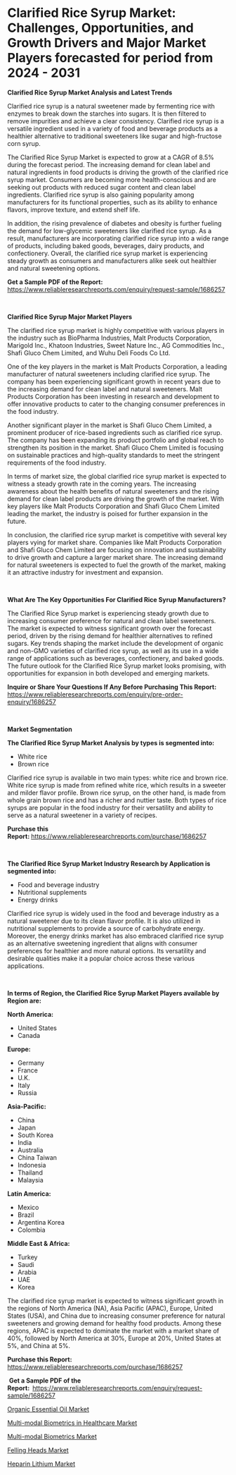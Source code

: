 <p><h1>Clarified Rice Syrup Market: Challenges, Opportunities, and Growth Drivers and Major Market Players forecasted for period from 2024 - 2031</h1></p><p><strong>Clarified Rice Syrup Market Analysis and Latest Trends</strong></p>
<p><p>Clarified rice syrup is a natural sweetener made by fermenting rice with enzymes to break down the starches into sugars. It is then filtered to remove impurities and achieve a clear consistency. Clarified rice syrup is a versatile ingredient used in a variety of food and beverage products as a healthier alternative to traditional sweeteners like sugar and high-fructose corn syrup.</p><p>The Clarified Rice Syrup Market is expected to grow at a CAGR of 8.5% during the forecast period. The increasing demand for clean label and natural ingredients in food products is driving the growth of the clarified rice syrup market. Consumers are becoming more health-conscious and are seeking out products with reduced sugar content and clean label ingredients. Clarified rice syrup is also gaining popularity among manufacturers for its functional properties, such as its ability to enhance flavors, improve texture, and extend shelf life.</p><p>In addition, the rising prevalence of diabetes and obesity is further fueling the demand for low-glycemic sweeteners like clarified rice syrup. As a result, manufacturers are incorporating clarified rice syrup into a wide range of products, including baked goods, beverages, dairy products, and confectionery. Overall, the clarified rice syrup market is experiencing steady growth as consumers and manufacturers alike seek out healthier and natural sweetening options.</p></p>
<p><strong>Get a Sample PDF of the Report:&nbsp;</strong> <a href="https://www.reliableresearchreports.com/enquiry/request-sample/1686257">https://www.reliableresearchreports.com/enquiry/request-sample/1686257</a></p>
<p>&nbsp;</p>
<p><strong>Clarified Rice Syrup Major Market Players</strong></p>
<p><p>The clarified rice syrup market is highly competitive with various players in the industry such as BioPharma Industries, Malt Products Corporation, Marigold Inc., Khatoon Industries, Sweet Nature Inc., AG Commodities Inc., Shafi Gluco Chem Limited, and Wuhu Deli Foods Co Ltd. </p><p>One of the key players in the market is Malt Products Corporation, a leading manufacturer of natural sweeteners including clarified rice syrup. The company has been experiencing significant growth in recent years due to the increasing demand for clean label and natural sweeteners. Malt Products Corporation has been investing in research and development to offer innovative products to cater to the changing consumer preferences in the food industry.</p><p>Another significant player in the market is Shafi Gluco Chem Limited, a prominent producer of rice-based ingredients such as clarified rice syrup. The company has been expanding its product portfolio and global reach to strengthen its position in the market. Shafi Gluco Chem Limited is focusing on sustainable practices and high-quality standards to meet the stringent requirements of the food industry.</p><p>In terms of market size, the global clarified rice syrup market is expected to witness a steady growth rate in the coming years. The increasing awareness about the health benefits of natural sweeteners and the rising demand for clean label products are driving the growth of the market. With key players like Malt Products Corporation and Shafi Gluco Chem Limited leading the market, the industry is poised for further expansion in the future.</p><p>In conclusion, the clarified rice syrup market is competitive with several key players vying for market share. Companies like Malt Products Corporation and Shafi Gluco Chem Limited are focusing on innovation and sustainability to drive growth and capture a larger market share. The increasing demand for natural sweeteners is expected to fuel the growth of the market, making it an attractive industry for investment and expansion.</p></p>
<p>&nbsp;</p>
<p><strong>What Are The Key Opportunities For Clarified Rice Syrup Manufacturers?</strong></p>
<p><p>The Clarified Rice Syrup market is experiencing steady growth due to increasing consumer preference for natural and clean label sweeteners. The market is expected to witness significant growth over the forecast period, driven by the rising demand for healthier alternatives to refined sugars. Key trends shaping the market include the development of organic and non-GMO varieties of clarified rice syrup, as well as its use in a wide range of applications such as beverages, confectionery, and baked goods. The future outlook for the Clarified Rice Syrup market looks promising, with opportunities for expansion in both developed and emerging markets.</p></p>
<p><strong>Inquire or Share Your Questions If Any Before Purchasing This Report:</strong> <a href="https://www.reliableresearchreports.com/enquiry/pre-order-enquiry/1686257">https://www.reliableresearchreports.com/enquiry/pre-order-enquiry/1686257</a></p>
<p>&nbsp;</p>
<p><strong>Market Segmentation</strong></p>
<p><strong>The Clarified Rice Syrup Market Analysis by types is segmented into:</strong></p>
<p><ul><li>White rice</li><li>Brown rice</li></ul></p>
<p><p>Clarified rice syrup is available in two main types: white rice and brown rice. White rice syrup is made from refined white rice, which results in a sweeter and milder flavor profile. Brown rice syrup, on the other hand, is made from whole grain brown rice and has a richer and nuttier taste. Both types of rice syrups are popular in the food industry for their versatility and ability to serve as a natural sweetener in a variety of recipes.</p></p>
<p><strong>Purchase this Report:&nbsp;</strong><a href="https://www.reliableresearchreports.com/purchase/1686257">https://www.reliableresearchreports.com/purchase/1686257</a></p>
<p>&nbsp;</p>
<p><strong>The Clarified Rice Syrup Market Industry Research by Application is segmented into:</strong></p>
<p><ul><li>Food and beverage industry</li><li>Nutritional supplements</li><li>Energy drinks</li></ul></p>
<p><p>Clarified rice syrup is widely used in the food and beverage industry as a natural sweetener due to its clean flavor profile. It is also utilized in nutritional supplements to provide a source of carbohydrate energy. Moreover, the energy drinks market has also embraced clarified rice syrup as an alternative sweetening ingredient that aligns with consumer preferences for healthier and more natural options. Its versatility and desirable qualities make it a popular choice across these various applications.</p></p>
<p>&nbsp;</p>
<p><strong>In terms of Region, the Clarified Rice Syrup Market Players available by Region are:</strong></p>
<p>
    <p> <strong> North America: </strong>
        <ul>
            <li>United States</li>
            <li>Canada</li>
        </ul>
        </p> 
    <p> <strong> Europe: </strong>
        <ul>
            <li>Germany</li>
            <li>France</li>
            <li>U.K.</li>
            <li>Italy</li>
            <li>Russia</li>
        </ul>
        </p> 
    <p> <strong> Asia-Pacific: </strong>
        <ul>
            <li>China</li>
            <li>Japan</li>
            <li>South Korea</li>
            <li>India</li>
            <li>Australia</li>
            <li>China Taiwan</li>
            <li>Indonesia</li>
            <li>Thailand</li>
            <li>Malaysia</li>
        </ul>
        </p> 
    <p> <strong> Latin America: </strong>
        <ul>
            <li>Mexico</li>
            <li>Brazil</li>
            <li>Argentina Korea</li>
            <li>Colombia</li>
        </ul>
        </p> 
    <p> <strong> Middle East & Africa: </strong>
        <ul>
            <li>Turkey</li>
            <li>Saudi</li>
            <li>Arabia</li>
            <li>UAE</li>
            <li>Korea</li>
        </ul>
    </p>
    </p>
<p><p>The clarified rice syrup market is expected to witness significant growth in the regions of North America (NA), Asia Pacific (APAC), Europe, United States (USA), and China due to increasing consumer preference for natural sweeteners and growing demand for healthy food products. Among these regions, APAC is expected to dominate the market with a market share of 40%, followed by North America at 30%, Europe at 20%, United States at 5%, and China at 5%.</p></p>
<p><strong>Purchase this Report: </strong><a href="https://www.reliableresearchreports.com/purchase/1686257">https://www.reliableresearchreports.com/purchase/1686257</a></p>
<p>&nbsp;<strong>Get a Sample PDF of the Report:&nbsp;&nbsp;</strong><a href="https://www.reliableresearchreports.com/enquiry/request-sample/1686257">https://www.reliableresearchreports.com/enquiry/request-sample/1686257</a></p>
<p><strong></strong></p>
<p><p><a href="https://github.com/bmorecock/Market-Research-Report-List-2/blob/main/organic-essential-oil-market.md">Organic Essential Oil Market</a></p><p><a href="https://github.com/RickHolmes3/Market-Research-Report-List-3/blob/main/multi-modal-biometrics-in-healthcare-market.md">Multi-modal Biometrics in Healthcare Market</a></p><p><a href="https://github.com/Alonsoolds3wq1d81czn8rbol/Market-Research-Report-List-1/blob/main/multi-modal-biometrics-market.md">Multi-modal Biometrics Market</a></p><p><a href="https://github.com/Krish2023na/Market-Research-Report-List-3/blob/main/felling-heads-market.md">Felling Heads Market</a></p><p><a href="https://github.com/yemakinde/Market-Research-Report-List-1/blob/main/heparin-lithium-market.md">Heparin Lithium Market</a></p></p>